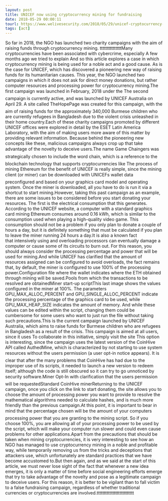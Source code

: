 ```yaml
---
layout: post
title: UNICEF now using cryptocurrency mining for fundraising
date: 2018-05-29 00:00:11
tourl: https://www.welivesecurity.com/2018/05/29/unicef-cryptocurrency-mining-fundraising/
tags: [act]
---
```

So far in 2018, the NGO has launched two charity campaigns with the aim of raising funds through cryptocurrency mining. tttttttttttttttMany cryptocurrencies have been associated with cybercrime, especially A few months ago we tried to explain And so this article explores a case in which cryptocurrency mining is being used for a noble act and a good cause. As is the case for UNICEF, which has discovered a pioneering new way of raising funds for its humanitarian causes. This year, the NGO launched two campaigns in which it does not ask for direct money donations, but rather computer resources and processing power for cryptocurrency mining.The first campaign was launched in February, 2018 under the The second campaign is currently active, and was launched by UNICEF Australia on April 29. A site called TheHopePage was created for this campaign, with the aim of raising funds for the approximately 340,000 Burmese children who are currently refugees in Bangladesh due to the violent crisis unleashed in their home country.Each of these charity campaigns promoted by different UNICEF offices were explored in detail by the ESET Latin America Laboratory, with the aim of making users more aware of this matter by providing relevant information. Because behind the pioneering new concepts like these, malicious campaigns always crop up that take advantage of the novelty to deceive users.The name Game Chaingers was strategically chosen to include the word chain, which is a reference to the blockchain technology that supports cryptocurrencies like The process of mining Ethereum for the benefit of UNICEF is really simple, since the mining client (or miner) can be downloaded with UNICEFs wallet data preconfigured and based on your graphics card model and operating system. Once the miner is downloaded, all you have to do is run it via a shortcut to start mining.However, taking this past campaign as an example, there are some issues to be considered before you start donating your resources. The first is the electrical consumption that this generates. According to the UNICEF website, a computer with a standard graphics card mining Ethereum consumes around 0.16 kWh, which is similar to the consumption used when playing a high-quality video game. This consumption should not be a problem if you only plan to donate a couple of hours a day, but it is definitely something that must be calculated if you plan to leave the miner running 24 hours a day.It is also a known fact that intensively using and overloading processors can eventually damage a computer or cause some of its circuits to burn out. For this reason, you should always consider the processing percentage and power that will be used for mining.And while UNICEF has clarified that the amount of resources assigned can be configured to avoid overloads, the fact remains that, by default, the miner is configured to use 100% of the processing power.Configuration file where the wallet indicates where the ETH obtained through mining will be saved.Pools from which the transactions to be resolved are obtainedMiner start-up scriptThis last image shows the values configured in the miner at 100%. The parameters GPU_MAX_ALLOC_PERCENT and GPU_SINGLE_ALLOC_PERCENT indicate the processing percentage of the graphics card to be used, while GPU_MAX_HEAP_SIZE indicates the amount of memory. And while these values can be edited within the script, changing them could be cumbersome for some users who want to just run the file without taking such precautions.This is the current campaign launched by UNICEF Australia, which aims to raise funds for Burmese children who are refugees in Bangladesh as a result of the crisis. This campaign is aimed at all users, since it uses To collaborate in this initiative, simply visit the site This option is interesting, since the campaign uses the latest version of the CoinHive API called AuthedMine, which is characterized by not starting to use system resources without the users permission (a user opt-in notice appears). It is clear that after the many problems that CoinHive has had due to the improper use of its scripts, it needed to launch a new version to redeem itself; although the code is still obscured so it can try to go unnoticed by security software.Miner Opt-In with clarification that the users permission will be requestedStandard CoinHive minerReturning to the UNICEF campaign, once you click on the link to start donating, the site allows you to choose the amount of processing power you want to provide to resolve the mathematical algorithms needed to calculate hashes, and is much more friendly than the previous campaign.At this point, it is important to bear in mind that the percentage chosen will be the amount of your computers processing power that you are granting to the mining script. So if you choose 100%, you are allowing all of your processing power to be used by the script, which will make your computer run slower and could even cause problems for other applications.Apart from the precautions that should be taken when mining cryptocurrencies, it is very interesting to see how an NGO has managed to use cryptocurrency mining in a noble and profitable way, while temporarily removing us from the tricks and deceptions that attackers use, which unfortunately are standard practices that we have become accustomed to.But then again, and as we said at the start of this article, we must never lose sight of the fact that whenever a new idea emerges, it is only a matter of time before social engineering efforts emerge that try to take advantage of the novelty and pose as a legitimate campaign to deceive users. For this reason, it is better to be vigilant than to fall victim to a false fundraising campaign, regardless of whether traditional currencies or cryptocurrencies are involved.tttttttttttttttttttttttttt
